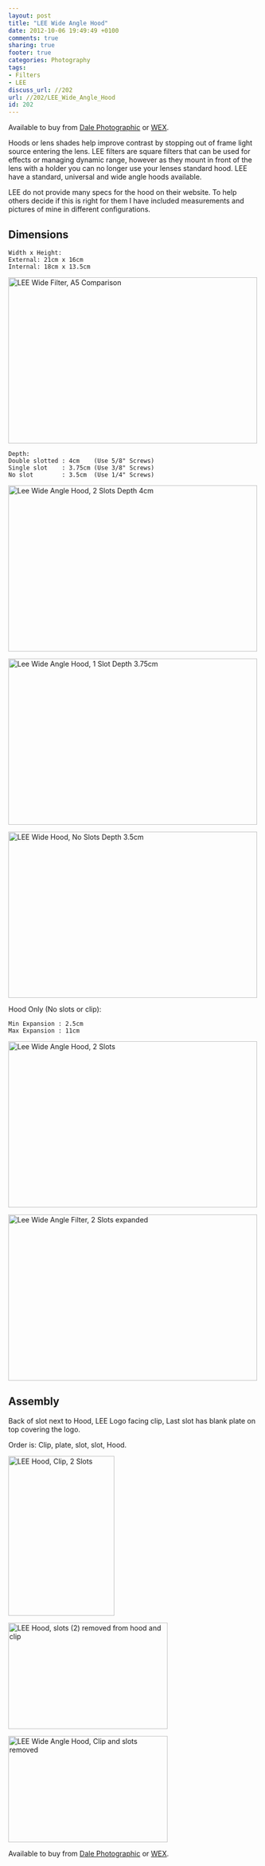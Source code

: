 ```yaml
---
layout: post
title: "LEE Wide Angle Hood"
date: 2012-10-06 19:49:49 +0100 
comments: true
sharing: true
footer: true
categories: Photography
tags:
- Filters
- LEE
discuss_url: //202
url: //202/LEE_Wide_Angle_Hood
id: 202
---
```

Available to buy from [Dale Photographic][] or [WEX][].

Hoods or lens shades help improve contrast by stopping out of frame light source entering the lens. LEE filters are square filters that can be used for effects or managing dynamic range, however as they mount in front of the lens with a holder you can no longer use your lenses standard hood. LEE have a standard, universal and wide angle hoods available.

LEE do not provide many specs for the hood on their website. To help others decide if this is right for them I have included measurements and pictures of mine in different configurations.

Dimensions
--

    Width x Height:
    External: 21cm x 16cm
    Internal: 18cm x 13.5cm

<a href="http://www.flickr.com/photos/morgan_prior/8060297008/" title="LEE Wide Filter, A5 Comparison"><img src="http://farm9.staticflickr.com/8313/8060297008_9b8cb916cf.jpg" width="500" height="333" alt="LEE Wide Filter, A5 Comparison"></a>

    Depth:
    Double slotted : 4cm    (Use 5/8" Screws)  
    Single slot    : 3.75cm (Use 3/8" Screws)  
    No slot        : 3.5cm  (Use 1/4" Screws)  

<a href="http://www.flickr.com/photos/morgan_prior/8060276438/" title="Lee Wide Angle Hood, 2 Slots Depth 4cm"><img src="http://farm9.staticflickr.com/8317/8060276438_71d5c9fa4e.jpg" width="500" height="333" alt="Lee Wide Angle Hood, 2 Slots Depth 4cm"></a>

<a href="http://www.flickr.com/photos/morgan_prior/8060251896/" title="Lee Wide Angle Hood, 1 Slot Depth 3.75cm"><img src="http://farm9.staticflickr.com/8179/8060251896_73a0001cf3.jpg" width="500" height="333" alt="Lee Wide Angle Hood, 1 Slot Depth 3.75cm"></a>

<a href="http://www.flickr.com/photos/morgan_prior/8060238996/" title="LEE Wide Hood, No Slots Depth 3.5cm"><img src="http://farm9.staticflickr.com/8031/8060238996_ec1e055788.jpg" width="500" height="333" alt="LEE Wide Hood, No Slots Depth 3.5cm"></a>


Hood Only (No slots or clip):

    Min Expansion : 2.5cm
    Max Expansion : 11cm

<a href="http://www.flickr.com/photos/morgan_prior/8060276438/" title="Lee Wide Angle Hood, 2 Slots by munky morgy, on Flickr"><img src="http://farm9.staticflickr.com/8317/8060276438_71d5c9fa4e.jpg" width="500" height="333" alt="Lee Wide Angle Hood, 2 Slots"></a>

<a href="http://www.flickr.com/photos/morgan_prior/8060297741/" title="Lee Wide Angle Filter, 2 Slots expanded by munky morgy, on Flickr"><img src="http://farm9.staticflickr.com/8171/8060297741_15f4f654e7.jpg" width="500" height="333" alt="Lee Wide Angle Filter, 2 Slots expanded"></a>

Assembly
--

Back of slot next to Hood, LEE Logo facing clip, Last slot has blank plate on top covering the logo.

Order is: Clip, plate, slot, slot, Hood.

<a href="http://www.flickr.com/photos/morgan_prior/8060334883/" title="LEE Hood, Clip, 2 Slots by munky morgy, on Flickr"><img src="http://farm9.staticflickr.com/8034/8060334883_466f06a51b_n.jpg" width="213" height="320" alt="LEE Hood, Clip, 2 Slots"></a>

<a href="http://www.flickr.com/photos/morgan_prior/8060336086/" title="LEE Hood, slots (2) removed from hood and clip by munky morgy, on Flickr"><img src="http://farm9.staticflickr.com/8176/8060336086_94f5c0e2f8_n.jpg" width="320" height="213" alt="LEE Hood, slots (2) removed from hood and clip"></a>

<a href="http://www.flickr.com/photos/morgan_prior/8060332868/" title="LEE Wide Angle Hood, Clip and slots removed by munky morgy, on Flickr"><img src="http://farm9.staticflickr.com/8452/8060332868_621f3310d1_n.jpg" width="320" height="213" alt="LEE Wide Angle Hood, Clip and slots removed"></a>

Available to buy from [Dale Photographic][] or [WEX][].

[Dale Photographic]: http://www.dalephotographic.co.uk/mall/productpage.cfm/DalePhotographicOnline/_Lee%20Wide%20Angle%20Slotted%20Hood/-/Lee%20Wide%20Angle%20Slotted%20Hood
[WEX]: http://www.wexphotographic.com/buy-lee-wide-angle-lens-hood/p101
